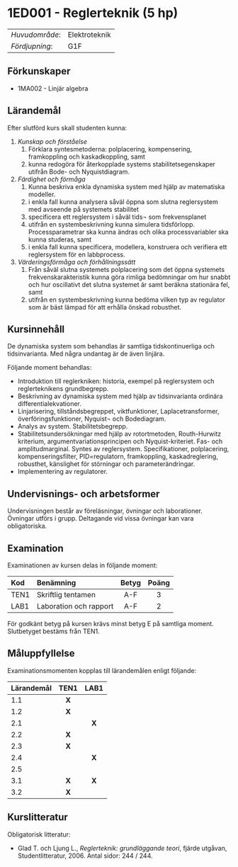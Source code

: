 # 1ED001 -  Reglerteknik  (5 hp)

|     |     |
| --- | --- | 
| *Huvudområde*: | Elektroteknik | 
| *Fördjupning*: | G1F | 

## Förkunskaper

- 1MA002 - Linjär algebra

## Lärandemål

Efter slutförd kurs skall studenten kunna:

1. *Kunskap och förståelse*
    1. Förklara syntesmetoderna: polplacering, kompensering, framkoppling och kaskadkoppling, samt
    2. kunna redogöra för återkopplade systems stabilitetsegenskaper utifrån Bode- och Nyquistdiagram.
2. *Färdighet och förmåga*
    1. Kunna beskriva enkla dynamiska system med hjälp av matematiska modeller.
    2. i enkla fall kunna analysera såväl öppna som slutna reglersystem med avseende på systemets stabilitet
    3. specificera ett reglersystem i såväl tids¬ som frekvensplanet
    4. utifrån en systembeskrivning kunna simulera tidsförlopp. Processparametrar ska kunna ändras och olika processvariabler ska kunna studeras, samt
    5. i enkla fall kunna specificera, modellera, konstruera och verifiera ett reglersystem för en labbprocess.
3. *Värderingsförmåga och förhållningssätt*
    1. Från såväl slutna systemets polplacering som det öppna systemets frekvenskarakteristik kunna göra rimliga bedömningar om hur snabbt och hur oscillativt det slutna systemet är samt beräkna stationära fel, samt
    2. utifrån en systembeskrivning kunna bedöma vilken typ av regulator som är bäst lämpad för att erhålla önskad robusthet.

## Kursinnehåll

De dynamiska system som behandlas är samtliga tidskontinuerliga och tidsinvarianta. Med några undantag är de även linjära.

Följande moment behandlas:

- Introduktion till reglerkniken: historia, exempel på reglersystem och reglerteknikens grundbegrepp.
- Beskrivning av dynamiska system med hjälp av tidsinvarianta ordinära differentialekvationer.
- Linjarisering, tillståndsbegreppet, viktfunktioner, Laplacetransformer, överföringsfunktioner, Nyquist¬ och Bodediagram.
- Analys av system. Stabilitetsbegrepp.
- Stabilitetsundersökningar med hjälp av rotortmetoden, Routh-Hurwitz kriterium, argumentvariationsprincipen och Nyquist-kriteriet. Fas- och amplitudmarginal. Syntes av reglersystem. Specifikationer, polplacering, kompenseringsfilter, PID=regulatorn, framkoppling, kaskadreglering, robusthet, känslighet för störningar och parameterändringar.
- Implementering av regulatorer.

## Undervisnings- och arbetsformer

Undervisningen består av föreläsningar, övningar och laborationer. Övningar utförs i grupp. Deltagande vid vissa övningar kan vara obligatoriska.

## Examination

Examinationen av kursen delas in följande moment:

| Kod  | Benämning              | Betyg | Poäng |  
| :--- | :--------------------  | :---: | :---: |  
| TEN1 | Skriftlig tentamen     | A-F   | 3     |  
| LAB1 | Laboration och rapport | A-F   | 2     |  

För godkänt betyg på kursen krävs minst betyg E på samtliga moment. Slutbetyget bestäms från TEN1.

## Måluppfyllelse

Examinationsmomenten kopplas till lärandemålen enligt följande:

| Lärandemål | TEN1  | LAB1  |
| :--------- | :---: | :---: |
| 1.1        | **X** |       |
| 1.2        | **X** |       |
| 2.1        |       | **X** |
| 2.2        | **X** |       |
| 2.3        | **X** |       |
| 2.4        |       | **X** |
| 2.5        |       |       |
| 3.1        | **X** | **X** |
| 3.2        | **X** |       |

## Kurslitteratur

Obligatorisk litteratur:

- Glad T. och Ljung L., *Reglerteknik: grundläggande teori*, fjärde utgåvan, Studentlitteratur, 2006. Antal sidor: 244 / 244.